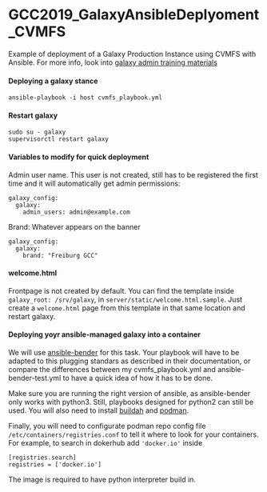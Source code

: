 # GCC2019_GalaxyAnsibleDeplyoment_CVMFS
Example of deployment of a Galaxy Production Instance using CVMFS with Ansible.
For more info, look into [galaxy admin training materials](https://galaxyproject.github.io/training-material/topics/admin/)

#### Deploying a galaxy stance
```
ansible-playbook -i host cvmfs_playbook.yml
```

#### Restart galaxy
```
sudo su - galaxy
supervisorctl restart galaxy
```

#### Variables to modify for quick deployment
Admin user name. This user is not created, still has to be registered the first time and it will automatically get admin permissions:
```
galaxy_config:
  galaxy:
    admin_users: admin@example.com
```

Brand: Whatever appears on the banner
```
galaxy_config:
  galaxy:
    brand: "Freiburg GCC"
```

#### welcome.html
Frontpage is not created by default. You can find the template inside `galaxy_root: /srv/galaxy`, in `server/static/welcome.html.sample`. Just create a `welcome.html` page from this template in that same location and restart galaxy.

#### Deploying yoyr ansible-managed galaxy into a container
We will use [ansible-bender](https://github.com/ansible-community/ansible-bender) for this task. Your playbook will have to be adapted to this plugging standars as described in their documentation, or compare the differences between my cvmfs_playbook.yml and ansible-bender-test.yml to have a quick idea of how it has to be done.

Make sure you are running the right version of ansible, as ansible-bender only works with python3. Still, playbooks designed for python2 can still be used. You will also need to install [buildah](https://github.com/containers/buildah/blob/master/install.md) and [podman](https://github.com/containers/libpod/blob/master/install.md). 

Finally, you will need to configurate podman repo config file `/etc/containers/registries.conf` to tell it where to look for your containers. For example, to search in dokerhub add `'docker.io'` inside 
```
[registries.search]
registries = ['docker.io']
```

The image is required to have python interpreter build in.
